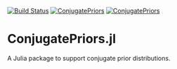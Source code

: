 [![Build Status](https://travis-ci.org/JuliaStats/ConjugatePriors.jl.svg?branch=master)](https://travis-ci.org/JuliaStats/ConjugatePriors.jl)
[![ConjugatePriors](http://pkg.julialang.org/badges/ConjugatePriors_0.3.svg)](http://pkg.julialang.org/?pkg=ConjugatePriors&ver=0.3)
[![ConjugatePriors](http://pkg.julialang.org/badges/ConjugatePriors_0.4.svg)](http://pkg.julialang.org/?pkg=ConjugatePriors&ver=0.4)

ConjugatePriors.jl
=======

A Julia package to support conjugate prior distributions.
